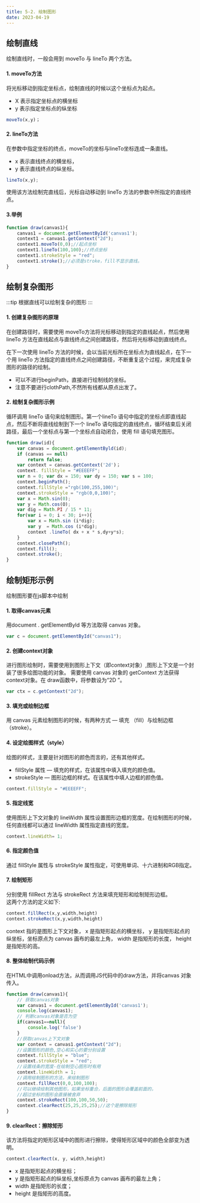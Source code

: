 ```yaml
---
title: 5-2. 绘制图形
date: 2023-04-19
---
```

## 绘制直线
绘制直线时，一般会用到 moveTo 与 lineTo 两个方法。
#### 1. moveTo方法
将光标移动到指定坐标点，绘制直线的时候以这个坐标点为起点。
- X 表示指定坐标点的横坐标
- y 表示指定坐标点的纵坐标
```js
moveTo(x,y)；
```

#### 2. lineTo方法
在参数中指定坐标的终点，moveTo的坐标与lineTo坐标连成一条直线。
- x 表示直线终点的横坐标，
- y 表示直线终点的纵坐标。
```js
lineTo(x,y);
```
使用该方法绘制完直线后，光标自动移动到 lineTo 方法的参数中所指定的直线终点。
#### 3.举例
```js
function draw(canvas1){
    canvas1 = document.getElementById('canvas1');
    context1 = canvas1.getContext("2d");
    context1.moveTo(0,0);//起点坐标
    context1.lineTo(100,100);//终点坐标
    context1.strokeStyle = "red";
    context1.stroke();//必须是stroke，fill不显示直线。
}
```

## 绘制复杂图形
:::tip
根据直线可以绘制复杂的图形
:::
#### 1. 创建复杂图形的原理
在创建路径时，需要使用 moveTo方法将光标移动到指定的直线起点，然后使用lineTo 方法在直线起点与直线终点之间创建路径，然后将光标移动到直线终点。  

在下一次使用 lineTo 方法的时候，会以当前光标所在坐标点为直线起点，在下一个用 lineTo 方法指定的直线终点之间创建路径，不断重复这个过程，来完成复杂图形的路径的绘制。  

- 可以不进行beginPath，直接进行绘制线的坐标。
- 注意不要进行clothPath,不然所有线都从原点出发了。

#### 2. 绘制复杂图形示例
循环调用 lineTo 语句来绘制图形。第一个lineTo 语句中指定的坐标点即直线起点，然后不断将直线绘制到下一个 lineTo 语句指定的直线终点，循环结束后关闭路径，最后一个坐标点与第一个坐标点自动闭合，使用 fill 语句填充图形。
```js
function draw(id){
    var canvas = document.getElementByld(id);
    if (canvas == null)
        return false;
    var context = canvas.getContext('2d')；
    context. fillStyle = "#EEEEFF";
    var n = 0; var dx = 150; var dy = 150; var s = 100;
    context.beginPath();
    context.fillStyle ="rgb(100,255,100)";
    context.strokeStyle = "rgb(0,0,100)";
    var x = Math.sin(0);
    var y = Math.cos(O);
    var dig = Math.PI / 15 * 11;
    for(var i = 0; i < 30; i++){
        var x = Math.sin (i*dig);
        var y  = Math.cos (i*dig);
        context .lineTo( dx + x * s,dy+y*s);
    }  
    context.closePath();
    context.fill();
    context.stroke();
}  
```

## 绘制矩形示例
绘制图形要在js脚本中绘制

#### 1. 取得canvas元素
用document . getElementByld 等方法取得 canvas 对象。
```js
var c = document.getElementById("canvas1");
```
#### 2. 创建context对象
进行图形绘制时，需要使用到图形上下文（即context对象）,图形上下文是一个封装了很多绘图功能的对象。
需要使用 canvas 对象的 getContext 方法获得context对象。在 draw函数中，将参数设为“2D ”。
```js
var ctx = c.getContext("2d");
```
#### 3. 填充或绘制边框
用 canvas 元素绘制图形的时候，有两种方式 — 填充 （fill）与绘制边框（stroke）。
#### 4. 设定绘图样式（style）
绘图的样式，主要是针对图形的颜色而言的，还有其他样式。
- fillStyle 属性 — 填充的样式，在该属性中填入填充的颜色值。
- strokeStyle — 图形边框的样式。在该属性中填人边框的颜色值。
```js
context.fillStyle = "#EEEEFF"; 
```
#### 5. 指定线宽
使用图形上下文对象的 lineWidth 属性设置图形边框的宽度。在绘制图形的时候，任何直线都可以通过 lineWidth 属性指定直线的宽度。
```js
context.lineWidth= 1;
```
#### 6. 指定颜色值
通过 fillStyle 属性与 strokeStyle 属性指定，可使用单词、十六进制和RGB指定。
#### 7. 绘制矩形
分别使用 fillRect 方法与 strokeRect 方法来填充矩形和绘制矩形边框。  
这两个方法的定义如下:
```js
context.fillRect(x,y,width,height)
context.strokeRect(x,y,width,height)
```
context 指的是图形上下文对象， x 是指矩形起点的横坐标， y 是指矩形起点的纵坐标，坐标原点为 canvas 画布的最左上角， width 是指矩形的长度， height 是指矩形的高。
#### 8. 整体绘制代码示例
在HTML中调用onload方法，从而调用JS代码中的draw方法，并将canvas 对象传入。
```js
function draw(canvas1){
    // 获取canvas对象
    var canvas1 = document.getElementById('canvas1');
    console.log(canvas1);
    // 判断canvas对象是否为空
    if(canvas1==null){
        console.log('false')
    }
    //获取canvas上下文对象
    var context = canvas1.getContext("2d");
    //设置图形的颜色,空心和实心的要分别设置
    context.fillStyle = "blue";
    context.strokeStyle = "red";
    //设置线条的宽度-在绘制空心图形时有用
    context.lineWidth = 1;
    //调用绘制图形的方法，来绘制图形
    context.fillRect(0,0,100,100);
    //可以继续绘制其他图形，如果坐标重合，后面的图形会覆盖前面的，
    //超过坐标的图形会直接被舍弃
    context.strokeRect(100,100,50,50);
    context.clearRect(25,25,25,25);//这个是擦除矩形
}
```
#### 9. clearRect：擦除矩形
该方法将指定的矩形区域中的图形进行擦除，使得矩形区域中的颜色全部变为透明。
```js
context.clearRect(x, y, width,height)
```
- x 是指矩形起点的横坐标； 
- y 是指矩形起点的纵坐标,坐标原点为 canvas 画布的最左上角； 
- width 是指矩形的长度；
- height 是指矩形的高度。
